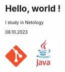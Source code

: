 # Hello, world !
I study in Netology

08.10.2023

<p align="left">
<img src="https://github.com/devicons/devicon/blob/master/icons/git/git-original.svg" title="git" alt="git" width="70" height="70"/>&nbsp
<img src="https://raw.githubusercontent.com/devicons/devicon/master/icons/java/java-original-wordmark.svg" alt="java" width="90" height="90" />
</p>

